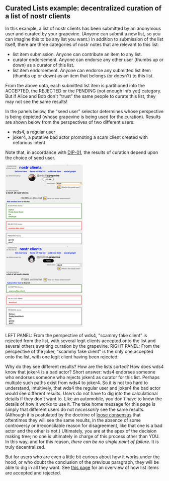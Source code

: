 ## Curated Lists example: decentralized curation of a list of nostr clients

In this example, a list of nostr clients has been submitted by an anonymous user and curated by your grapevine. (Anyone can submit a new list, so you can imagine this to be any list you want.) In addition to submission of the list itself, there are three categories of nostr notes that are relevant to this list:
- list item submission. Anyone can contribute an item to any list.
- curator endorsement. Anyone can endorse any other user (thumbs up or down) as a curator of this list.
- list item endorsement. Anyone can endorse any submitted list item (thumbs up or down) as an item that belongs (or doesn't) to this list.

From the above data, each submitted list item is partitioned into the ACCEPTED, the REJECTED or the PENDING (not enough info yet) category. But if Alice and Bob don't "trust" the same people to curate this list, they may not see the same results!

In the panels below, the "seed user" selector determines whose perspective is being depicted (whose grapevine is being used for the curation). Results are shown below from the perspectives of two different users: 
- wds4, a regular user
- joker4, a putative bad actor promoting a scam client created with nefarious intent

Note that, in accordance with [DIP-01](https://github.com/wds4/DCoSL/blob/main/dips/coreProtocol/01.md), the results of curation depend upon the choice of seed user. 

<span style="display:inline-block" >
  <img src="../../.erb/img/nostrClientsCurationImg2.png" width="49%" display="inline-block" />
</span>
<span style="display:inline-block" >
  <img src="../../.erb/img/nostrClientsCurationImg1.png" width="49%" display="inline-block" />
</span>

LEFT PANEL: From the perspective of wds4, "scammy fake client" is rejected from the list, with several legit clients accepted onto the list and several others awaiting curation by the grapevine. RIGHT PANEL: From the perspective of the joker, "scammy fake client" is the only one accepted onto the list, with one legit client having been rejected. 

Why do they see different results? How are the lists sorted? How does wds4 know that joker4 is a bad actor? Short answer: wds4 endorses someone who endorses someone who rejects joker4 as curator for this list. Perhaps multiple such paths exist from wds4 to joker4. So it is not too hard to understand, intuitively, that wds4 the regular user and joker4 the bad actor would see different results. Users do not have to dig into the calculational details if they don't want to. Like an automobile, you don't have to know the details of how it works to use it. The take home message for this page is simply that different users do not <i>necessarily</i> see the same results. (Although it is postulated by the doctrine of [loose consensus](https://github.com/wds4/DCoSL/blob/main/glossary/looseConsensus.md) that oftentimes they will see the same results, in the absence of some controversy or irreconcilable reason for disagreement, like that one is a bad actor and the other is not.) Ultimately, you are at the apex of the decision making tree; no one is ultimately in charge of this process other than YOU. In this way, and for this reason, <i>there can be no single point of failure</i>. It is truly decentralized.

But for users who are even a little bit curious about how it works under the hood, or who doubt the conclusion of the previous paragraph, they will be able to dig in all they want. See [this page](exampleListCurationGrapevine.md) for an overview of how list items are accepted and rejected.


